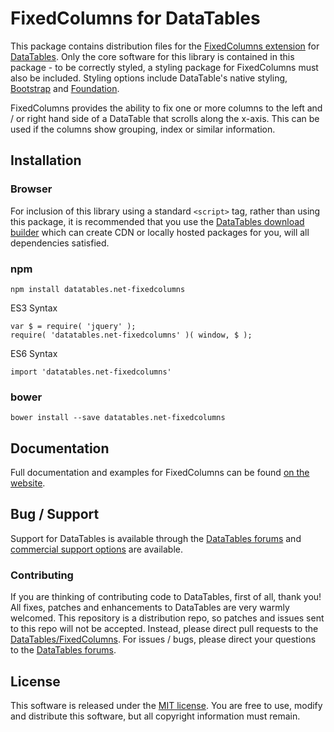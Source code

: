 # FixedColumns for DataTables 

This package contains distribution files for the [FixedColumns extension](https://datatables.net/extensions/FixedColumns) for [DataTables](https://datatables.net/). Only the core software for this library is contained in this package - to be correctly styled, a styling package for FixedColumns must also be included. Styling options include DataTable's native styling, [Bootstrap](http://getbootstrap.com) and [Foundation](http://foundation.zurb.com/).

FixedColumns provides the ability to fix one or more columns to the left and / or right hand side of a DataTable that scrolls along the x-axis. This can be used if the columns show grouping, index or similar information.


## Installation

### Browser

For inclusion of this library using a standard `<script>` tag, rather than using this package, it is recommended that you use the [DataTables download builder](//datatables.net/download) which can create CDN or locally hosted packages for you, will all dependencies satisfied.

### npm

```
npm install datatables.net-fixedcolumns
```

ES3 Syntax
```
var $ = require( 'jquery' );
require( 'datatables.net-fixedcolumns' )( window, $ );
```

ES6 Syntax
```
import 'datatables.net-fixedcolumns'
```

### bower

```
bower install --save datatables.net-fixedcolumns
```



## Documentation

Full documentation and examples for FixedColumns can be found [on the website](https://datatables.net/extensions/fixedcolumns).

## Bug / Support

Support for DataTables is available through the [DataTables forums](//datatables.net/forums) and [commercial support options](//datatables.net/support) are available.


### Contributing

If you are thinking of contributing code to DataTables, first of all, thank you! All fixes, patches and enhancements to DataTables are very warmly welcomed. This repository is a distribution repo, so patches and issues sent to this repo will not be accepted. Instead, please direct pull requests to the [DataTables/FixedColumns](http://github.com/DataTables/FixedColumns). For issues / bugs, please direct your questions to the [DataTables forums](//datatables.net/forums).


## License

This software is released under the [MIT license](//datatables.net/license). You are free to use, modify and distribute this software, but all copyright information must remain.
